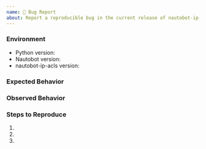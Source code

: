 ```yaml
---
name: 🐛 Bug Report
about: Report a reproducible bug in the current release of nautobot-ip-acls
---
```


### Environment
* Python version:  <!-- Example: 3.11.4 -->
* Nautobot version:  <!-- Example: 2.0.1 -->
* nautobot-ip-acls version:  <!-- Example: 1.0.0 -->

<!-- What did you expect to happen? -->
### Expected Behavior


<!-- What happened instead? -->
### Observed Behavior

<!--
    Describe in detail the exact steps that someone else can take to reproduce
    this bug using the current release.
-->
### Steps to Reproduce
1.
2.
3.

